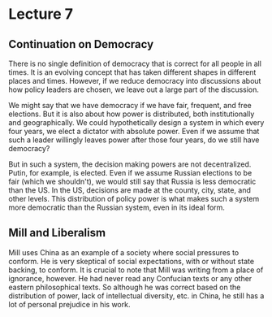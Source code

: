 # Lecture 7

## Continuation on Democracy

There is no single definition of democracy that is correct for all people in all times. It is an evolving concept that has taken different shapes in different places and times. However, if we reduce democracy into discussions about how policy leaders are chosen, we leave out a large part of the discussion.

We might say that we have democracy if we have fair, frequent, and free elections. But it is also about how power is distributed, both institutionally and geographically. We could hypothetically design a system in which every four years, we elect a dictator with absolute power. Even if we assume that such a leader willingly leaves power after those four years, do we still have democracy?

But in such a system, the decision making powers are not decentralized. Putin, for example, is elected. Even if we assume Russian elections to be fair (which we shouldn't),  we would still say that Russia is less democratic than the US. In the US, decisions are made at the county, city, state, and other levels. This distribution of policy power is what makes such a system more democratic than the Russian system, even in its ideal form.

## Mill and Liberalism

Mill uses China as an example of a society where social pressures to conform. He is very skeptical of social expectations, with or without state backing, to conform. It is crucial to note that Mill was writing from a place of ignorance, however. He had never read any Confucian texts or any other eastern philosophical texts. So although he was correct based on the distribution of power, lack of intellectual diversity, etc. in China, he still has a lot of personal prejudice in his work.
